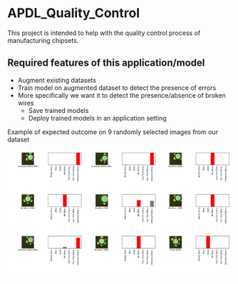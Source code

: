 # APDL_Quality_Control
This project is intended to help with the quality control process of manufacturing chipsets. 

## Required features of this application/model 
- Augment existing datasets 
- Train model on augmented dataset to detect the presence of errors 
- More specifically we want it to detect the presence/absence of broken wires 
    - Save trained models
    - Deploy trained models in an application setting 



Example of expected outcome on 9 randomly selected images from our dataset

![fig_one](README.assets/Figure_1.png)

